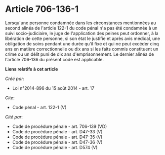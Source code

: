 # Article 706-136-1

Lorsqu'une personne condamnée dans les circonstances mentionnées au second alinéa de l'article 122-1 du code pénal n'a pas
été condamnée à un suivi socio-judiciaire, le juge de l'application des peines peut ordonner, à la libération de cette
personne, si son état le justifie et après avis médical, une obligation de soins pendant une durée qu'il fixe et qui ne peut
excéder cinq ans en matière correctionnelle ou dix ans si les faits commis constituent un crime ou un délit puni de dix ans
d'emprisonnement. Le dernier alinéa de l'article 706-136 du présent code est applicable.

**Liens relatifs à cet article**

_Créé par_:

  - Loi n°2014-896 du 15 août 2014 - art. 17

_Cite_:

  - Code pénal - art. 122-1 (V)

_Cité par_:

  - Code de procédure pénale - art. 706-139 (VD)
  - Code de procédure pénale - art. D47-33 (V)
  - Code de procédure pénale - art. D47-35 (V)
  - Code de procédure pénale - art. D47-36 (V)
  - Code de procédure pénale - art. D574 (V)
